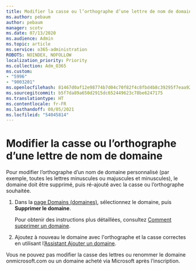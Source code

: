 ```yaml
---
title: Modifier la casse ou l’orthographe d’une lettre de nom de domaine
ms.author: pebaum
author: pebaum
manager: scotv
ms.date: 07/13/2020
ms.audience: Admin
ms.topic: article
ms.service: o365-administration
ROBOTS: NOINDEX, NOFOLLOW
localization_priority: Priority
ms.collection: Adm_O365
ms.custom:
- "5996"
- "9003201"
ms.openlocfilehash: 81467d0af12e98774b7d04c70f82f4c8fbd4b8c39295f7eaa925cbfe14042f9e
ms.sourcegitcommit: b5f7da89a650d2915dc652449623c78be6247175
ms.translationtype: HT
ms.contentlocale: fr-FR
ms.lasthandoff: 08/05/2021
ms.locfileid: "54045814"
---
```

# <a name="change-a-domain-name-letter-case-or-spelling"></a>Modifier la casse ou l’orthographe d’une lettre de nom de domaine

Pour modifier l’orthographe d’un nom de domaine personnalisé (par exemple, toutes les lettres minuscules ou majuscules et minuscules), le domaine doit être supprimé, puis ré-ajouté avec la casse ou l’orthographe souhaitée.

1. Dans la [page Domains (domaines)](https://admin.microsoft.com/Adminportal#/Domains), sélectionnez le domaine, puis **Supprimer le domaine**.</br>

    Pour obtenir des instructions plus détaillées, consultez [Comment supprimer un domaine](https://docs.microsoft.com/microsoft-365/admin/get-help-with-domains/remove-a-domain?view=o365-worldwide).

2. Ajoutez à nouveau le domaine avec l'orthographe et la casse correctes en utilisant l’[Assistant Ajouter un domaine](https://admin.microsoft.com/Adminportal#/Domains/Wizard).

Vous ne pouvez pas modifier la casse des lettres ou renommer le domaine onmicrosoft.com ou un domaine acheté via Microsoft après l’inscription.